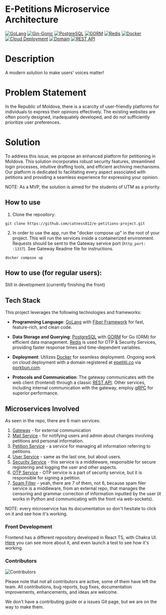 # E-Petitions Microservice Architecture

[![GoLang](https://img.shields.io/badge/Programming%20Language-GoLang-blue)](https://golang.org/)
[![Gin-Gonic](https://img.shields.io/badge/Framework-Fiber-green)](https://github.com/gofiber/fiber)
[![PostgreSQL](https://img.shields.io/badge/Data%20Storage-PostgreSQL-blue)](https://www.postgresql.org/)
[![GORM](https://img.shields.io/badge/ORM-GORM-red)](https://gorm.io/)
[![Redis](https://img.shields.io/badge/Cache-Redis-red)](https://redis.io/)
[![Docker](https://img.shields.io/badge/Deployment-Docker-blue)](https://www.docker.com/)
[![Cloud Deployment](https://img.shields.io/badge/Deployment-Cloud%20(in%20progress)-blue)](https://cloud.google.com/)
[![Domain](https://img.shields.io/badge/Domain-epetitii.co-lightgrey)](https://epetitii.co/)
[![REST API](https://img.shields.io/badge/Communication-REST%20API-orange)](https://en.wikipedia.org/wiki/Representational_state_transfer)

# Description
A modern solution to make users' voices matter!

# Problem Statement
In the Republic of Moldova, there is a scarcity of user-friendly platforms for individuals to express their opinions effectively. The existing websites are often poorly designed, inadequately developed, and do not sufficiently prioritize user preferences.

# Solution
To address this issue, we propose an enhanced platform for petitioning in Moldova. This solution incorporates robust security features, streamlined login processes, intuitive drafting tools, and efficient archiving mechanisms. Our platform is dedicated to facilitating every aspect associated with petitions and providing a seamless experience for expressing your opinion.

NOTE: As a MVP, the solution is aimed for the students of UTM as a priority.

## How to use
1. Clone the repository:
```shell
git clone https://github.com/catness812/e-petitions-project.git
```
2. In order to use the app, run the "docker compose up" in the root of your project. This will run the services inside a containerized environment. Requests should be sent to the Gateway service port (``http_port: :1337``). See Gateway Readme file for instructions.
```shell
docker compose up
```

## How to use (for regular users):
Still in development (currently finishing the front)

## Tech Stack

This project leverages the following technologies and frameworks:

- **Programming Language**: [GoLang](https://golang.org/) with [Fiber Framework](https://github.com/gofiber/fiber) for fast, feature-rich, and clean code.

- **Data Storage and Querying**: [PostgreSQL](https://www.postgresql.org/) with [GORM](https://gorm.io/) for Go (ORM) for efficient data management. [Redis](https://redis.io/) is used for OTP & Security Services, providing faster response times and time-dependent variables.

- **Deployment**: Utilizes [Docker](https://www.docker.com/) for seamless deployment. Ongoing work on cloud deployment with a domain registered at [epetitii.co](https://epetitii.co/) via [porkbun.com](https://porkbun.com/).

- **Protocols and Communication**: The gateway communicates with the web client (frontend) through a classic [REST API](https://en.wikipedia.org/wiki/Representational_state_transfer). Other services, including internal communication with the gateway, employ [gRPC](https://grpc.io/) for superior performance.

## Microservices Involved
As seen in the repo, there are 6 main services:
1. [Gateway](gateway) - for external communication
2. [Mail Service](mail_service) - for notifying users and admin about changes involving petitions and personal information.
3. [Petition Service](petition_service) - a service for managing all information referring to petitions.
4. [User Service](user_service) - same as the last one, but about users.
5. [Security Service](security_service) - this service is a middleware, responsible for secure registering and logging the user and other aspects.
6. [OTP Service](security_service) - OTP service is a part of security service, but it is responsible for signing a petition.
7. [Spam Filter](https://github.com/grumpycatyo-collab/spam_filter_epetitions.git) - yeah, there are 7 of them, not 6, because spam filer service is a middleware, from an external repo, that manages the censoring and grammar correction of information inputted by the user (it works in Python and communicating with the front via web-sockets).
   
NOTE: every microservice has its documentation so don't hesitate to click on it and see how it's working.

### Front Development
Frontend has a different repository developed in React TS, with Chakra UI. [Here](https://github.com/valeis/e_petitions_project_front.git) you can see more about it, and even launch a test to see how it's working.


### Contributors
![Contributors](https://img.shields.io/github/contributors/catness812/e-petitions-project)

Please note that not all contributors are active, some of them have left the team.
All contributions, bug reports, bug fixes, documentation improvements, enhancements, and ideas are welcome.

We don't have a contributing guide or a issues Git page, but we are on the way to make them.


